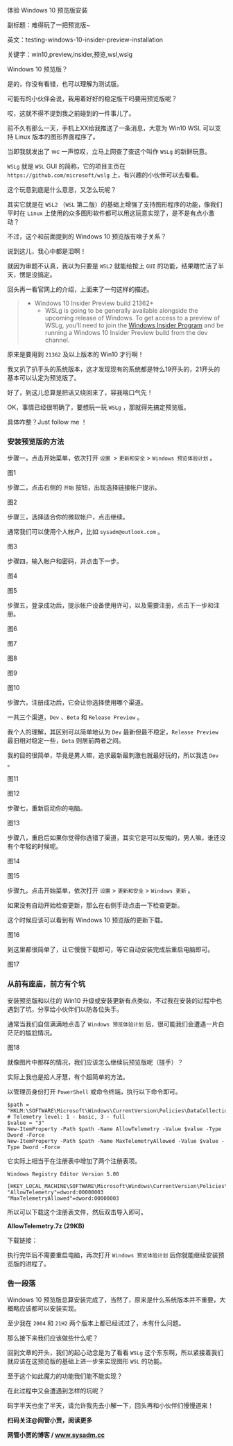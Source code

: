 体验 Windows 10 预览版安装

副标题：难得玩了一把预览版~

英文：testing-windows-10-insider-preview-installation

关键字：win10,preview,insider,预览,wsl,wslg



Windows 10 预览版？

是的，你没有看错，也可以理解为测试版。

可能有的小伙伴会说，我用着好好的稳定版干吗要用预览版呢？

哎，这就不得不提到我之前碰到的一件事儿了。



前不久有那么一天，手机上XX给我推送了一条消息，大意为 Win10 WSL 可以支持 Linux 版本的图形界面程序了。

当即我就发出了 wc 一声惊叹，立马上网查了查这个叫作 `WSLg` 的新鲜玩意。

`WSLg` 就是 `WSL` GUI 的简称，它的项目主页在 `https://github.com/microsoft/wslg` 上，有兴趣的小伙伴可以去看看。

这个玩意到底是什么意思，又怎么玩呢？

其实它就是在 `WSL2` （`WSL` 第二版）的基础上增强了支持图形程序的功能，像我们平时在 `Linux` 上使用的众多图形软件都可以用这玩意实现了，是不是有点小激动？

不过，这个和前面提到的 Windows 10 预览版有啥子关系？

说到这儿，我心中都是泪啊！

就因为审题不认真，我以为只要是 `WSL2` 就能给按上 `GUI` 的功能，结果瞎忙活了半天，愣是没搞定。

回头再一看官网上的介绍，上面来了一句这样的描述。

> * Windows 10 Insider Preview build 21362+
>   * WSLg is going to be generally available alongside the upcoming  release of Windows. To get access to a preview of WSLg, you'll need to  join the [Windows Insider Program](https://insider.windows.com/en-us/) and be running a Windows 10 Insider Preview build from the dev channel.



原来是要用到 `21362` 及以上版本的 Win10 才行啊！

我又扒了扒手头的系统版本，这才发现现有的系统都是特么19开头的，21开头的基本可以认定为预览版了。

好了，到这儿总算是把话又绕回来了，容我喘口气先！



OK，事情已经很明确了，要想玩一玩 `WSLg` ，那就得先搞定预览版。

具体咋整？Just follow me ！



### 安装预览版的方法

步骤一，点击开始菜单，依次打开 `设置 `> `更新和安全` > `Windows 预览体验计划` 。

图1



步骤二，点击右侧的 `开始` 按钮，出现选择链接帐户提示。

图2



步骤三，选择适合你的微软帐户，点击继续。

通常我们可以使用个人帐户，比如 `sysadm@outlook.com` 。

图3



步骤四，输入帐户和密码，并点击下一步。

图4

图5



步骤五，登录成功后，提示帐户设备使用许可，以及需要注册，点击下一步和注册。

图6

图7

图8

图9

图10



步骤六，注册成功后，它会让你选择使用哪个渠道。

一共三个渠道，`Dev` 、`Beta` 和 `Release Preview` 。

我个人的理解，其区别可以简单地认为 `Dev` 最新但最不稳定，`Release Preview` 最旧相对稳定一些，`Beta` 则居前两者之间。

我的目的很简单，毕竟是男人嘛，追求最新最刺激也就最好玩的，所以我选 `Dev` 。

图11

图12



步骤七，重新启动你的电脑。

图13



步骤八，重启后如果你觉得你选错了渠道，其实它是可以反悔的，男人嘛，谁还没有个年轻的时候呢。

图14

图15



步骤九，点击开始菜单，依次打开 `设置` > `更新和安全` > `Windows 更新` 。

如果没有自动开始检查更新，那么在右侧手动点击一下检查更新。

这个时候应该可以看到有 Windows 10 预览版的更新下载。

图16



到这里都很简单了，让它慢慢下载即可，等它自动安装完成后重启电脑即可。

图17



### 从前有座庙，前方有个坑

安装预览版和以往的 Win10 升级或安装更新有点类似，不过我在安装的过程中也遇到了坑，分享给小伙伴们以防各位失手。

通常当我们自信满满地点击了 `Windows 预览体验计划` 后，很可能我们会遭遇一片白茫茫的尴尬情况。

图18



就像图片中那样的情况，我们应该怎么继续玩预览版呢（搓手）？

实际上我也是拾人牙慧，有个超简单的方法。

以管理员身份打开 `PowerShell` 或命令终端，执行以下命令即可。

```
$path = "HKLM:\SOFTWARE\Microsoft\Windows\CurrentVersion\Policies\DataCollection"
# Telemetry level: 1 - basic, 3 - full
$value = "3"
New-ItemProperty -Path $path -Name AllowTelemetry -Value $value -Type Dword -Force
New-ItemProperty -Path $path -Name MaxTelemetryAllowed -Value $value -Type Dword -Force
```



它实际上相当于在注册表中增加了两个注册表项。

```
Windows Registry Editor Version 5.00

[HKEY_LOCAL_MACHINE\SOFTWARE\Microsoft\Windows\CurrentVersion\Policies\DataCollection]
"AllowTelemetry"=dword:00000003
"MaxTelemetryAllowed"=dword:00000003
```



所以可以下载这个注册表文件，然后双击导入即可。

**AllowTelemetry.7z (29KB)**

下载链接：



执行完毕后不需要重启电脑，再次打开 `Windows 预览体验计划` 后你就能继续安装预览版的进程了。



### 告一段落

Windows 10 预览版总算安装完成了，当然了，原来是什么系统版本并不重要，大概略应该都可以安装实现。

至少我在 `2004` 和 `21H2` 两个版本上都已经试过了，木有什么问题。

那么接下来我们应该做些什么呢？

回到文章的开头，我们的起心动念是为了看看 `WSLg` 这个东东啊，所以紧接着我们就应该在这预览版的基础上进一步来实现图形 `WSL` 的功能。

至于这个如此魔力的功能我们能不能实现？

在此过程中又会遭遇到怎样的坑呢？

码字半天也坐了半天，请允许我先去小解一下，回头再和小伙伴们慢慢道来！



**扫码关注@网管小贾，阅读更多**

**网管小贾的博客 / www.sysadm.cc**